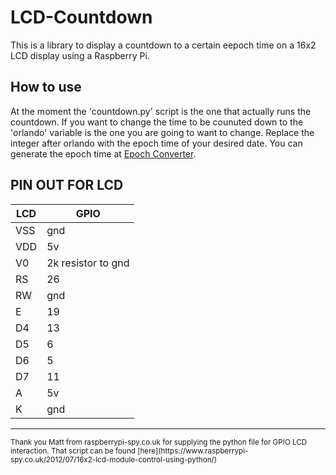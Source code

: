 # LCD-Countdown

This is a library to display a countdown to a certain eepoch time on a 16x2 LCD display using a Raspberry Pi. 

## How to use

At the moment the 'countdown.py' script is the one that actually runs the countdown. If you want to change the time to be counuted down to
the 'orlando' variable is the one you are going to want to change. Replace the integer after orlando with the epoch time of your desired date.
You can generate the epoch time at [Epoch Converter](https://www.epochconverter.com/).

## PIN OUT FOR LCD
| LCD | GPIO |
|-----|------|
| VSS | gnd |
| VDD | 5v |
| V0 | 2k resistor to gnd |
| RS | 26 |
| RW | gnd |
| E | 19 |
| D4 | 13 |
| D5 | 6 |
| D6 | 5 |
| D7 | 11 |
| A | 5v |
| K | gnd |

<hr/>

<small>
Thank you Matt from raspberrypi-spy.co.uk for supplying the python file for GPIO LCD interaction. That script can be found [here](https://www.raspberrypi-spy.co.uk/2012/07/16x2-lcd-module-control-using-python/)
</small>
